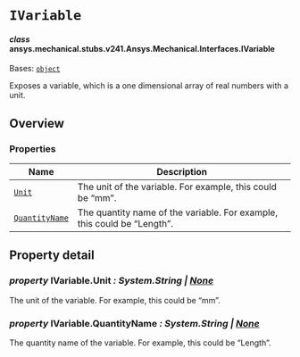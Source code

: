 # `IVariable`



#### *class* ansys.mechanical.stubs.v241.Ansys.Mechanical.Interfaces.IVariable

Bases: [`object`](https://docs.python.org/3/library/functions.html#object)

Exposes a variable, which is a one dimensional array of real numbers with a unit.

<!-- !! processed by numpydoc !! -->

<a id="overview"></a>

## Overview

### Properties

| Name | Description |
|----------------------------------------------------------------------------------------------------|--------------------------------------------------------------------------|
| [`Unit`](../../../../v242/Ansys/Mechanical/Interfaces/IVariable.md#IVariable.Unit)                 | The unit of the variable.  For example, this could be “mm”.              |
| [`QuantityName`](../../../../v242/Ansys/Mechanical/Interfaces/IVariable.md#IVariable.QuantityName) | The quantity name of the variable.  For example, this could be “Length”. |

<a id="property-detail"></a>

## Property detail

<a id="IVariable.Unit"></a>

### *property* IVariable.Unit *: System.String | [None](https://docs.python.org/3/library/constants.html#None)*

The unit of the variable.  For example, this could be “mm”.

<!-- !! processed by numpydoc !! -->

<a id="IVariable.QuantityName"></a>

### *property* IVariable.QuantityName *: System.String | [None](https://docs.python.org/3/library/constants.html#None)*

The quantity name of the variable.  For example, this could be “Length”.

<!-- !! processed by numpydoc !! -->

